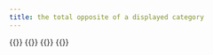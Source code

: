 ```yaml
---
title: the total opposite of a displayed category
---
```

{{<child frct-001I>}}
{{<child frct-001J>}}
{{<child frct-001K>}}
{{<child frct-001L>}}
